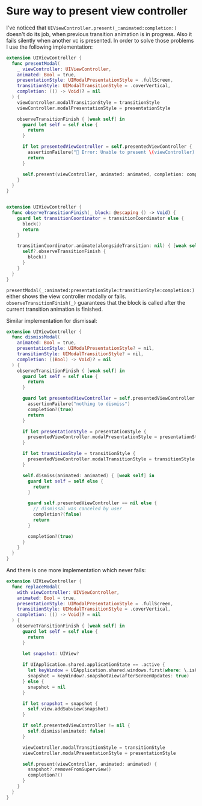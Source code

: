 # Sure way to present view controller

I've noticed that ```UIViewController.present(_:animated:completion:)``` doesn't do its job, when previous transition animation is in progress. Also it fails silently when another vc is presented. In order to solve those problems I use the following implementation:

```swift
extension UIViewController {
  func presentModal(
    _ viewController: UIViewController,
    animated: Bool = true,
    presentationStyle: UIModalPresentationStyle = .fullScreen,
    transitionStyle: UIModalTransitionStyle = .coverVertical,
    completion: (() -> Void)? = nil
  ) {
    viewController.modalTransitionStyle = transitionStyle
    viewController.modalPresentationStyle = presentationStyle

    observeTransitionFinish { [weak self] in
      guard let self = self else {
        return
      }

      if let presentedViewController = self.presentedViewController {
        assertionFailure("🛑 Error: Unable to present \(viewController) because \(self) already presented \(presentedViewController)")
        return
      }

      self.present(viewController, animated: animated, completion: completion)
    }
  }
}


extension UIViewController {
  func observeTransitionFinish(_ block: @escaping () -> Void) {
    guard let transitionCoordinator = transitionCoordinator else {
      block()
      return
    }

    transitionCoordinator.animate(alongsideTransition: nil) { [weak self] _ in
      self?.observeTransitionFinish {
        block()
      }
    }
  }
}
```

```presentModal(_:animated:presentationStyle:transitionStyle:completion:)``` either shows the view controller modally or fails. ```observeTransitionFinish(_)``` guarantees that the block is called after the current transition animation is finished.

Similar implementation for dismissal:

```swift
extension UIViewController {
  func dismissModal(
    animated: Bool = true,
    presentationStyle: UIModalPresentationStyle? = nil,
    transitionStyle: UIModalTransitionStyle? = nil,
    completion: ((Bool) -> Void)? = nil
  ) {
    observeTransitionFinish { [weak self] in
      guard let self = self else {
        return
      }

      guard let presentedViewController = self.presentedViewController else {
        assertionFailure("nothing to dismiss")
        completion?(true)
        return
      }

      if let presentationStyle = presentationStyle {
        presentedViewController.modalPresentationStyle = presentationStyle
      }

      if let transitionStyle = transitionStyle {
        presentedViewController.modalTransitionStyle = transitionStyle
      }

      self.dismiss(animated: animated) { [weak self] in
        guard let self = self else {
          return
        }

        guard self.presentedViewController == nil else {
          // dismissal was canceled by user
          completion?(false)
          return
        }

        completion?(true)
      }
    }
  }
}
```

And there is one more implementation which never fails:

```swift
extension UIViewController {
  func replaceModal(
    with viewController: UIViewController,
    animated: Bool = true,
    presentationStyle: UIModalPresentationStyle = .fullScreen,
    transitionStyle: UIModalTransitionStyle = .coverVertical,
    completion: (() -> Void)? = nil
  ) {
    observeTransitionFinish { [weak self] in
      guard let self = self else {
        return
      }

      let snapshot: UIView?
            
      if UIApplication.shared.applicationState == .active {
        let keyWindow = UIApplication.shared.windows.first(where: \.isKeyWindow)
        snapshot = keyWindow?.snapshotView(afterScreenUpdates: true)
      } else {
        snapshot = nil
      }

      if let snapshot = snapshot {
        self.view.addSubview(snapshot)
      }

      if self.presentedViewController != nil {
        self.dismiss(animated: false)
      }

      viewController.modalTransitionStyle = transitionStyle
      viewController.modalPresentationStyle = presentationStyle

      self.present(viewController, animated: animated) {
        snapshot?.removeFromSuperview()
        completion?()
      }
    }
  }
}
```
